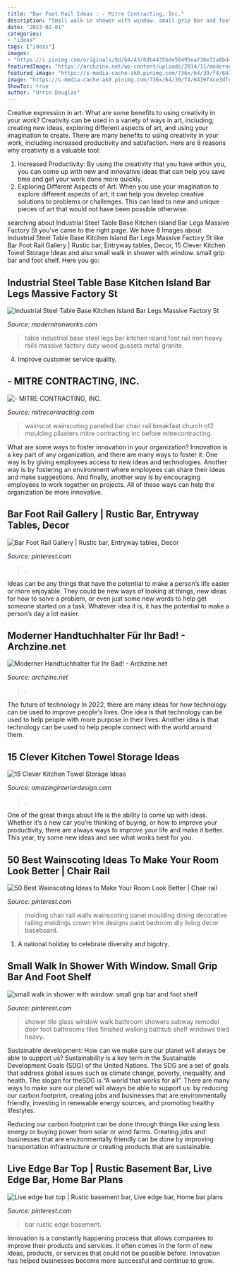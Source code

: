 ```yaml
---
title: "Bar Foot Rail Ideas : - Mitre Contracting, Inc."
description: "Small walk in shower with window. small grip bar and foot shelf"
date: "2023-02-01"
categories:
- "ideas"
tags: ["ideas"]
images:
- "https://i.pinimg.com/originals/8d/b4/43/8db4435bde56495ea738e72a6bd46d47.jpg"
featuredImage: "https://archzine.net/wp-content/uploads/2014/11/moderne-gestaltung-in-dem-badezimmer-.jpg"
featured_image: "https://s-media-cache-ak0.pinimg.com/736x/64/39/f4/6439f4ce3dfe06a84ec3f68d0553c769--bathtub-with-shower-shower-heads.jpg"
image: "https://s-media-cache-ak0.pinimg.com/736x/64/39/f4/6439f4ce3dfe06a84ec3f68d0553c769--bathtub-with-shower-shower-heads.jpg"
ShowToc: true
author: "Orrin Douglas"
---
```



Creative expression in art: What are some benefits to using creativity in your work?
Creativity can be used in a variety of ways in art, including; creating new ideas, exploring different aspects of art, and using your imagination to create. There are many benefits to using creativity in your work, including increased productivity and satisfaction. Here are 8 reasons why creativity is a valuable tool: 
1. Increased Productivity: By using the creativity that you have within you, you can come up with new and innovative ideas that can help you save time and get your work done more quickly.
2. Exploring Different Aspects of Art: When you use your imagination to explore different aspects of art, it can help you develop creative solutions to problems or challenges. This can lead to new and unique pieces of art that would not have been possible otherwise. 

	

		
searching about Industrial Steel Table Base Kitchen Island Bar Legs Massive Factory St you've came to the right page. We have 8 Images about Industrial Steel Table Base Kitchen Island Bar Legs Massive Factory St like Bar Foot Rail Gallery | Rustic bar, Entryway tables, Decor, 15 Clever Kitchen Towel Storage Ideas and also small walk in shower with window. small grip bar and foot shelf. Here you go:
		
    
## Industrial Steel Table Base Kitchen Island Bar Legs Massive Factory St

<img loading=lazy src="http://cdn.shopify.com/s/files/1/1214/0590/products/il_fullxfull.932855374_bnd1_grande.jpeg?v=1495302576" onerror="this.onerror=null;this.src='https://tse4.mm.bing.net/th?id=OIP.2HjLlje7cH24XaQNXOZg9gHaHa&amp;pid=15.1';" alt="Industrial Steel Table Base Kitchen Island Bar Legs Massive Factory St">

_Source: modernironworks.com_

>table industrial base steel legs bar kitchen island foot rail iron heavy rails massive factory duty wood gussets metal granite. 

	

4. Improve customer service quality.

    
## - MITRE CONTRACTING, INC.

<img loading=lazy src="https://www.mitrecontracting.com/images/2008/07/13/7017.jpg" onerror="this.onerror=null;this.src='https://tse3.mm.bing.net/th?id=OIP.5Qv2vG86mMY8EAk9lPtFewHaE6&amp;pid=15.1';" alt="- MITRE CONTRACTING, INC.">

_Source: mitrecontracting.com_

>wainscot wainscoting paneled bar chair rail breakfast church of2 moulding pilasters mitre contracting inc before mitrecontracting. 

	

What are some ways to foster innovation in your organization?
Innovation is a key part of any organization, and there are many ways to foster it. One way is by giving employees access to new ideas and technologies. Another way is by fostering an environment where employees can share their ideas and make suggestions. And finally, another way is by encouraging employees to work together on projects. All of these ways can help the organization be more innovative.

    
## Bar Foot Rail Gallery | Rustic Bar, Entryway Tables, Decor

<img loading=lazy src="https://i.pinimg.com/736x/4a/d2/46/4ad246be16b8de342fda523a2009d186.jpg" onerror="this.onerror=null;this.src='https://tse4.mm.bing.net/th?id=OIP.1nCNG4M2qRo_GS2ucblRKAHaJ4&amp;pid=15.1';" alt="Bar Foot Rail Gallery | Rustic bar, Entryway tables, Decor">

_Source: pinterest.com_

>. 

	

Ideas can be any things that have the potential to make a person’s life easier or more enjoyable. They could be new ways of looking at things, new ideas for how to solve a problem, or even just some new words to help get someone started on a task. Whatever idea it is, it has the potential to make a person’s day a lot easier.

    
## Moderner Handtuchhalter Für Ihr Bad! - Archzine.net

<img loading=lazy src="https://archzine.net/wp-content/uploads/2014/11/moderne-gestaltung-in-dem-badezimmer-.jpg" onerror="this.onerror=null;this.src='https://tse2.mm.bing.net/th?id=OIP.jbB_xJ2-8i_TLQWhjcbQKAHaLH&amp;pid=15.1';" alt="Moderner Handtuchhalter für Ihr Bad! - Archzine.net">

_Source: archzine.net_

>. 

	

The future of technology
In 2022, there are many ideas for how technology can be used to improve people's lives. One idea is that technology can be used to help people with more purpose in their lives. Another idea is that technology can be used to help people connect with the world around them.

    
## 15 Clever Kitchen Towel Storage Ideas

<img loading=lazy src="https://www.amazinginteriordesign.com/wp-content/uploads/2016/12/15-clever-kitchen-towel-storage-ideas-3.jpg" onerror="this.onerror=null;this.src='https://tse3.mm.bing.net/th?id=OIP.O_rNU8RlKMyy5DDD7xcgJwHaKL&amp;pid=15.1';" alt="15 Clever Kitchen Towel Storage Ideas">

_Source: amazinginteriordesign.com_

>. 

	

One of the great things about life is the ability to come up with ideas. Whether it’s a new car you’re thinking of buying, or how to improve your productivity, there are always ways to improve your life and make it better. This year, try some new ideas and see what works best for you.

    
## 50 Best Wainscoting Ideas To Make Your Room Look Better | Chair Rail

<img loading=lazy src="https://i.pinimg.com/originals/8d/b4/43/8db4435bde56495ea738e72a6bd46d47.jpg" onerror="this.onerror=null;this.src='https://tse3.mm.bing.net/th?id=OIP.tj-u1t2leM6Xt14vYLXcqAHaKv&amp;pid=15.1';" alt="50 Best Wainscoting Ideas to Make Your Room Look Better | Chair rail">

_Source: pinterest.com_

>molding chair rail walls wainscoting panel moulding dining decorative railing moldings crown trim designs paint bedroom diy living decor baseboard. 

	

1. A national holiday to celebrate diversity and bigotry.

    
## Small Walk In Shower With Window. Small Grip Bar And Foot Shelf

<img loading=lazy src="https://s-media-cache-ak0.pinimg.com/736x/64/39/f4/6439f4ce3dfe06a84ec3f68d0553c769--bathtub-with-shower-shower-heads.jpg" onerror="this.onerror=null;this.src='https://tse2.mm.bing.net/th?id=OIP.kaNYav7_vmSFDEWm_SZKgQHaJ3&amp;pid=15.1';" alt="small walk in shower with window. small grip bar and foot shelf">

_Source: pinterest.com_

>shower tile glass window walk bathroom showers subway remodel door foot bathrooms tiles finished walking bathtub shelf windows tiled heavy. 

	

Sustainable development: How can we make sure our planet will always be able to support us?
Sustainability is a key term in the Sustainable Development Goals (SDG) of the United Nations. The SDG are a set of goals that address global issues such as climate change, poverty, inequality, and health. The slogan for theSDG is “A world that works for all”.
There are many ways to make sure our planet will always be able to support us: by reducing our carbon footprint, creating jobs and businesses that are environmentally friendly, investing in renewable energy sources, and promoting healthy lifestyles.

Reducing our carbon footprint can be done through things like using less energy or buying power from solar or wind farms. Creating jobs and businesses that are environmentally friendly can be done by improving transportation infrastructure or creating products that are sustainable.

    
## Live Edge Bar Top | Rustic Basement Bar, Live Edge Bar, Home Bar Plans

<img loading=lazy src="https://i.pinimg.com/736x/f3/4e/76/f34e76729146b0ec59a780196bbe32ff.jpg" onerror="this.onerror=null;this.src='https://tse1.mm.bing.net/th?id=OIP.w95Ql_kzqD7OaUoUywA73QHaGE&amp;pid=15.1';" alt="Live edge bar top | Rustic basement bar, Live edge bar, Home bar plans">

_Source: pinterest.com_

>bar rustic edge basement. 

	

Innovation is a constantly happening process that allows companies to improve their products and services. It often comes in the form of new ideas, products, or services that could not be possible before. Innovation has helped businesses become more successful and continue to grow.

